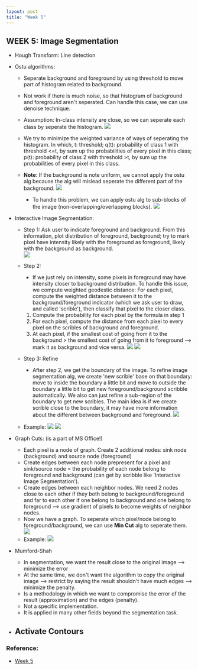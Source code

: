 ```yaml
---
layout: post
title: "Week 5"
---
```


## WEEK 5: Image Segmentation

- Hough Transform: Line detection
- Ostu algorithms: 
  - Seperate background and foreground by using threshold to move part of histogram related to background.
  - Not work if there is much noise, so that histogram of background and foreground aren't seperated. Can handle this case, we can use denoise technique.
  - Assumption: In-class intensity are close, so we can seperate each class by seperate the histogram.
  ![](/image_and_video_processing_from_mars_to_hollywood_with_a_stop_at_the_hospital/images/ostu_alg.png)
  
  - We try to minimize the weighted variance of ways of seperating the histogram. In which, t: threshold; q(t): probability of class 1 with threshold <=t, by sum up the probabilities of every pixel in this class; p(t): probability of class 2 with threshold >t, by sum up the probabilities of every pixel in this class. 
  - **Note**: If the background is note uniform, we cannot apply the ostu alg because the alg will mislead seperate the different part of the background.
  ![](/image_and_video_processing_from_mars_to_hollywood_with_a_stop_at_the_hospital/images/ostu_3.png)
    - To handle this problem, we can apply ostu alg to sub-blocks of the image (non-overlapping/overlapping blocks).
  ![](/image_and_video_processing_from_mars_to_hollywood_with_a_stop_at_the_hospital/images/ostu_4.png)
    
- Interactive Image Segmentation: 
  - Step 1: Ask user to indicate foreground and background. From this information, plot distribution of foreground, background; try to mark pixel have intensity likely with the foreground as foreground, likely with the background as background.  
  ![](/image_and_video_processing_from_mars_to_hollywood_with_a_stop_at_the_hospital/images/img_segment_1.png)
  
  - Step 2: 
    - If we just rely on intensity, some pixels in foreground may have intensity closer to background distribution. To handle this issue, we compute weighted geodestic distance: For each pixel, compute the weighted distance between it to the background/foreground indicator (which we ask user to draw, and called 'scrible'), then classify that pixel to the closer class.
    1. Compute the probability for each pixel by the formula in step 1
    2. For each pixel, compute the distance from each pixel to every pixel on the scribles of background and foreground. 
    3. At each pixel, if the smallest cost of going from it to the background > the smallest cost of going from it to foreground --> mark it as background and vice versa.
  ![](/image_and_video_processing_from_mars_to_hollywood_with_a_stop_at_the_hospital/images/img_segment_2.png)
  ![](/image_and_video_processing_from_mars_to_hollywood_with_a_stop_at_the_hospital/images/img_segment_4.png)
    
  - Step 3: Refine
    - After step 2, we get the boundary of the image. To refine image segmentation alg, we create 'new scrible' base on that boundary: move to inside the boundary a little bit and move to outside the boundary a little bit to get new foreground/background scribble automatically. We also can just refine a sub-region of the boundary to get new scribles. The main idea is if we create scrible close to the boundary, it may have more information about the different between background and foreground.
  ![](/image_and_video_processing_from_mars_to_hollywood_with_a_stop_at_the_hospital/images/img_segment_5.png)
    
  - Example: 
  ![](/image_and_video_processing_from_mars_to_hollywood_with_a_stop_at_the_hospital/images/img_segment_6.png)
  ![](/image_and_video_processing_from_mars_to_hollywood_with_a_stop_at_the_hospital/images/img_segment_7.png)
  
- Graph Cuts: (is a part of MS Office!)
  - Each pixel is a node of graph. Create 2 additional nodes: sink node (background) and source node (foreground)
  - Create edges between each node prepresent for a pixel and sink/source node = the probability of each node belong to foreground and background (can get by scribble like 'Interactive Image Segmentation').
  - Create edges between each neighbor nodes. We need 2 nodes close to each other if they both belong to background/foreground and far to each other if one belong to background and one belong to foreground --> use gradient of pixels to become weights of neighbor nodes. 
  - Now we have a graph. To seperate which pixel/node belong to foreground/background, we can use **Min Cut** alg to seperate them.
  ![](/image_and_video_processing_from_mars_to_hollywood_with_a_stop_at_the_hospital/images/graph_cut_1.png)
  - Example: 
  ![](/image_and_video_processing_from_mars_to_hollywood_with_a_stop_at_the_hospital/images/graph_cut_2.png)
  
- Mumford-Shah   
  - In segmentation, we want the result close to the original image --> minimize the error
  - At the same time, we don't want the algorithm to copy the original image --> restrict by saying the result shouldn't have much edges --> minimize the penalty. 
  - Is a methodology in which we want to compromise the error of the result (approximation) and the edges (penalty).
  - Not a specific implementation. 
  - It is applied in many other fields beyond the segmentation task.
  
- Activate Contours
  - 













  
  
### Reference: 
- [Week 5](https://www.coursera.org/learn/image-processing/lecture/72Ktu/5-otsus-segmentation-with-demo-duration-14-25)
